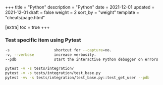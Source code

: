 +++
title = "Python"
description = "Python"
date = 2021-12-01
updated = 2021-12-01
draft = false
weight = 2
sort_by = "weight"
template = "cheats/page.html"

[extra]
toc = true
+++

### Test specific item using Pytest

``` bash
-s                    shortcut for --capture=no.
-v, --verbose         increase verbosity.
--pdb                 start the interactive Python debugger on errors

pytest -v -s tests/integration/
pytest -v -s tests/integration/test_base.py
pytest -vv -s tests/integration/test_base.py::test_get_user --pdb
```




